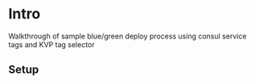 # Intro
Walkthrough of sample blue/green deploy process using consul service tags and KVP tag selector

## Setup
